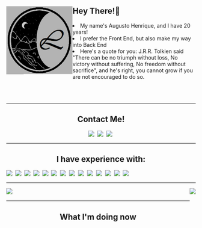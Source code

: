 <div >
  <img align="left" width="35%"  alt="logo" src="logo.png">
  <h2>Hey There!👋</h2>
<!--   <p align="right"> <img src="https://komarev.com/ghpvc/?username=AugustoBuin&color=yellow" alt="Profile views" /> </p> Maybe in the future? -->
  <p>
    <li>My name's Augusto Henrique, and I have 20 years!</li>
    <li>I prefer the Front End, but also make my way into Back End</li>
    <li>Here's a quote for you: J.R.R. Tolkien said "There can be no triumph without loss, No victory without suffering, No freedom without sacrifice", and he's right, you cannot grow if you are not encouraged to do so. </li>
  </p>
</div><br/><br/>
<hr>

<div align="center">
  <h2>Contact Me!</h2>
      <a href="https://mail.google.com/mail/u/0/?fs=1&to=augusto.henrique.buin@gmail.com&su=&body=&bcc=&tf=cm"><img src="https://img.shields.io/badge/Gmail-151515?style=for-the-badge&logo=gmail&logoColor=4B70F1"></img></a>&nbsp; 
  <a href="https://www.linkedin.com/in/augusto-henrique-buin/"><img src="https://img.shields.io/badge/LinkedIn-151515?style=for-the-badge&logo=linkedin&logoColor=4B70F1"></img></a>&nbsp;
    <a href="https://www.instagram.com/augusto_buin/"><img src="https://img.shields.io/badge/Instagram-151515?style=for-the-badge&logo=instagram&logoColor=4B70F1"></img></a>&nbsp;
</div><hr>

<div>
  <h2 align="center">I have experience with:</h2>
  <p>
    <img src="https://img.shields.io/badge/HTML5-151515?style=for-the-badge&logo=html5&logoColor=4B70F1"></img>&nbsp;
    <img src="https://img.shields.io/badge/CSS3-151515?style=for-the-badge&logo=css3&logoColor=4B70F1"></img>&nbsp;
    <img src="https://img.shields.io/badge/Tailwind-151515?style=for-the-badge&logo=tailwindCSS&logoColor=4B70F1"></img>&nbsp;
    <img src="https://img.shields.io/badge/Python-151515?style=for-the-badge&logo=python&logoColor=4B70F1"></img>&nbsp;
    <img src="https://img.shields.io/badge/PandasAI-151515?style=for-the-badge&logo=pandas&logoColor=4B70F1"></img>&nbsp;
    <img src="https://img.shields.io/badge/Java-151515?style=for-the-badge&logo=openjdk&logoColor=4B70F1""></img>&nbsp;
    <img src="https://img.shields.io/badge/Spring-151515?style=for-the-badge&logo=spring&logoColor=4B70F1""></img>&nbsp;
    <img src="https://img.shields.io/badge/JavaScript-151515?style=for-the-badge&logo=javascript&logoColor=4B70F1"></img>&nbsp;
    <img src="https://img.shields.io/badge/TypeScript-151515?style=for-the-badge&logo=typescript&logoColor=4B70F1"></img>&nbsp;
    <img src="https://img.shields.io/badge/React-151515?style=for-the-badge&logo=react&logoColor=4B70F1"></img>&nbsp;
    <img src="https://img.shields.io/badge/Node.js-151515?style=for-the-badge&logo=nodedotjs&logoColor=4B70F1"></img>&nbsp;    
    <img src="https://img.shields.io/badge/MySQL-151515?style=for-the-badge&logo=mysql&logoColor=4B70F1"></img>&nbsp;
    <img src="https://img.shields.io/badge/PostgreSQL-151515?style=for-the-badge&logo=postgreSQL&logoColor=4B70F1"></img>&nbsp;
    <img src="https://img.shields.io/badge/MongoDB-151515?style=for-the-badge&logo=MongoDB&logoColor=4B70F1"></img>&nbsp;
  </p>
</div>
<hr>

<div>
  <img  height="180em" src="https://github-readme-stats.vercel.app/api?username=AugustoBuin&show_icons=true&theme=vision-friendly-dark&include_all_commits=true&count_private=true"/>
  <img align="right" height="180em" src="https://github-readme-stats.vercel.app/api/top-langs/?username=AugustoBuin&layout=compact&langs_count=16&theme=vision-friendly-dark"/>
</div>
<hr>
<div>
  <h2 align="center">What I'm doing now</h2>
</div>
